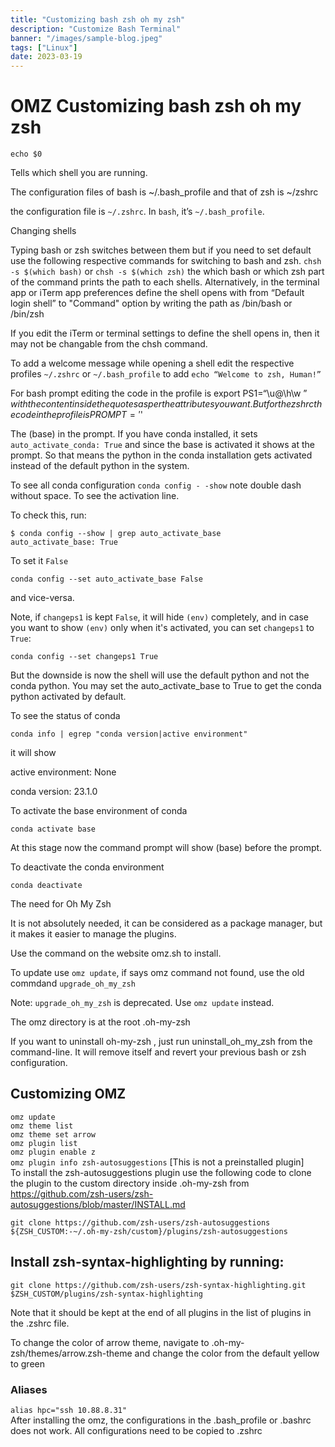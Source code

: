 ```yaml
---
title: "Customizing bash zsh oh my zsh"
description: "Customize Bash Terminal"
banner: "/images/sample-blog.jpeg"
tags: ["Linux"]
date: 2023-03-19
---
```

# OMZ Customizing bash zsh oh my zsh

`echo $0`

Tells which shell you are running.

The configuration files of bash is ~/.bash_profile and that of zsh is ~/zshrc

the configuration file is `~/.zshrc`. In `bash`, it’s `~/.bash_profile`.

Changing shells

Typing bash or zsh switches between them but if you need to set default use the following respective commands for switching to bash and zsh.  `chsh -s $(which bash)` or `chsh -s $(which zsh)` the which bash or which zsh part of the command prints the path to each shells. Alternatively, in the terminal app or iTerm app preferences define the shell opens with from “Default login shell” to "Command" option by writing the path as /bin/bash or /bin/zsh

If you edit the iTerm or terminal settings to define the shell opens in, then it may not be changable from the chsh command.

To add a welcome message while opening a shell edit the respective profiles  `~/.zshrc` or `~/.bash_profile` to add `echo “Welcome to zsh, Human!”`

For bash prompt editing the code in the profile is export PS1=“\u@\h\w $” with the content inside the quotes as per the attributes you want. But for the zshrc the code in the profile is PROMPT='%n:%W:~$'

The (base) in the prompt.
If you have conda installed, it sets `auto_activate_conda: True` and since the base is activated it shows at the prompt. So that means the python in the conda installation gets activated instead of the default python in the system.

To see all conda configuration `conda config - -show` note double dash without space. To see the activation line.

To check this, run:

```other
$ conda config --show | grep auto_activate_base
auto_activate_base: True
```

To set it `False`

```other
conda config --set auto_activate_base False
```

and vice-versa.

Note, if `changeps1` is kept `False`, it will hide `(env)` completely, and in case you want to show `(env)` only when it's activated, you can set `changeps1` to `True`:

```other
conda config --set changeps1 True
```

But the downside is now the shell will use the default python and not the conda python. You may set the auto_activate_base to True to get the conda python activated by default.

To see the status of conda

```shell
conda info | egrep "conda version|active environment"
```

it will show

active environment: None

conda version: 23.1.0

To activate the base environment of conda

`conda activate base`

At this stage now the command prompt will show (base) before the prompt.

To deactivate the conda environment

`conda deactivate`

The need for Oh My Zsh

It is not absolutely needed, it can be considered as a package manager, but it makes it easier to manage the plugins.

Use the command on the website omz.sh to install.

To update use `omz update`, if says omz command not found, use the old commdand `upgrade_oh_my_zsh`

Note: `upgrade_oh_my_zsh` is deprecated. Use `omz update` instead.

The omz directory is at the root .oh-my-zsh 

If you want to uninstall oh-my-zsh , just run uninstall_oh_my_zsh from the command-line. It will remove itself and revert your previous bash or zsh configuration.

## Customizing OMZ
`omz update`  
`omz theme list`  
`omz theme set arrow`  
`omz plugin list`  
`omz plugin enable z`  
`omz plugin info zsh-autosuggestions` [This is not a preinstalled plugin]  
To install the zsh-autosuggestions plugin use the following code to clone the plugin to the custom directory inside .oh-my-zsh from https://github.com/zsh-users/zsh-autosuggestions/blob/master/INSTALL.md

`git clone https://github.com/zsh-users/zsh-autosuggestions ${ZSH_CUSTOM:-~/.oh-my-zsh/custom}/plugins/zsh-autosuggestions`

## Install zsh-syntax-highlighting by running:

```
git clone https://github.com/zsh-users/zsh-syntax-highlighting.git $ZSH_CUSTOM/plugins/zsh-syntax-highlighting
```
Note that it should be kept at the end of all plugins in the list of plugins in the .zshrc file.

To change the color of arrow theme, navigate to .oh-my-zsh/themes/arrow.zsh-theme and change the color from the default yellow to green

### Aliases
`alias hpc="ssh 10.88.8.31"`  
 After installing the omz, the configurations in the .bash_profile or .bashrc does not work. All configurations need to be copied to .zshrc 
